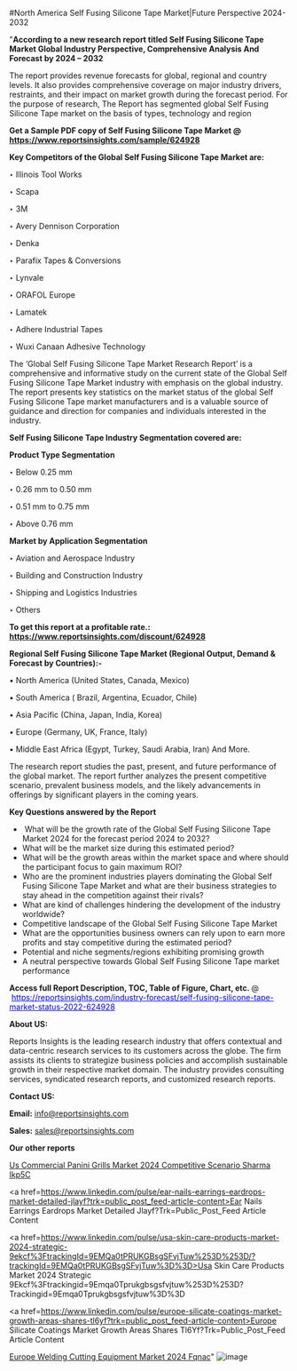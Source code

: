 #North America Self Fusing Silicone Tape Market|Future Perspective 2024-2032

"<strong>According to a new research report titled Self Fusing Silicone Tape Market Global Industry Perspective, Comprehensive Analysis And Forecast by 2024 – 2032</strong>

The report provides revenue forecasts for global, regional and country levels. It also provides comprehensive coverage on major industry drivers, restraints, and their impact on market growth during the forecast period. For the purpose of research, The Report has segmented global Self Fusing Silicone Tape market on the basis of types, technology and region

<strong>Get a Sample PDF copy of Self Fusing Silicone Tape Market </strong><strong>@<a href=https://www.reportsinsights.com/sample/624928 style=color:#0000ff;> https://www.reportsinsights.com/sample/624928</a></strong></font>

<strong>Key Competitors of the Global Self Fusing Silicone Tape Market are:</strong>

‣ Illinois Tool Works

‣ Scapa

‣ 3M

‣ Avery Dennison Corporation

‣ Denka

‣ Parafix Tapes & Conversions

‣ Lynvale

‣ ORAFOL Europe

‣ Lamatek

‣ Adhere Industrial Tapes

‣ Wuxi Canaan Adhesive Technology

The ‘Global Self Fusing Silicone Tape Market Research Report’ is a comprehensive and informative study on the current state of the Global Self Fusing Silicone Tape Market industry with emphasis on the global industry. The report presents key statistics on the market status of the global Self Fusing Silicone Tape market manufacturers and is a valuable source of guidance and direction for companies and individuals interested in the industry.

<strong>Self Fusing Silicone Tape Industry Segmentation covered are:</strong>

<strong>Product Type Segmentation</strong>

‣    Below 0.25 mm

‣ 0.26 mm to 0.50 mm

‣ 0.51 mm to 0.75 mm

‣ Above 0.76 mm

<strong>Market by Application Segmentation</strong>

‣   Aviation and Aerospace Industry

‣ Building and Construction Industry

‣ Shipping and Logistics Industries

‣ Others

<strong>To get this report at a profitable rate.: <a href=https://www.reportsinsights.com/discount/624928 style=color:#0000ff;>https://www.reportsinsights.com/discount/624928</a></strong></font>

<strong>Regional Self Fusing Silicone Tape Market (Regional Output, Demand &amp; Forecast by Countries):-</strong>

• North America (United States, Canada, Mexico)

• South America ( Brazil, Argentina, Ecuador, Chile)

• Asia Pacific (China, Japan, India, Korea)

• Europe (Germany, UK, France, Italy)

• Middle East Africa (Egypt, Turkey, Saudi Arabia, Iran) And More.

The research report studies the past, present, and future performance of the global market. The report further analyzes the present competitive scenario, prevalent business models, and the likely advancements in offerings by significant players in the coming years.

<strong>Key Questions answered by the Report</strong>
<ul>
  <li> What will be the growth rate of the Global Self Fusing Silicone Tape Market 2024 for the forecast period 2024 to 2032?</li>
  <li>What will be the market size during this estimated period?</li>
  <li>What will be the growth areas within the market space and where should the participant focus to gain maximum ROI?</li>
  <li>Who are the prominent industries players dominating the Global Self Fusing Silicone Tape Market and what are their business strategies to stay ahead in the competition against their rivals?</li>
  <li>What are kind of challenges hindering the development of the industry worldwide?</li>
  <li>Competitive landscape of the Global Self Fusing Silicone Tape Market</li>
  <li>What are the opportunities business owners can rely upon to earn more profits and stay competitive during the estimated period?</li>
  <li>Potential and niche segments/regions exhibiting promising growth</li>
  <li>A neutral perspective towards Global Self Fusing Silicone Tape market performance</li>
</ul>
<strong>Access full Report Description, TOC, Table of Figure, Chart, etc. </strong>@  <a href=https://reportsinsights.com/industry-forecast/self-fusing-silicone-tape-market-status-2022-624928 style=color:#0000ff;>https://reportsinsights.com/industry-forecast/self-fusing-silicone-tape-market-status-2022-624928</a></font>

<strong><strong>About US</strong>:</strong>

Reports Insights is the leading research industry that offers contextual and data-centric research services to its customers across the globe. The firm assists its clients to strategize business policies and accomplish sustainable growth in their respective market domain. The industry provides consulting services, syndicated research reports, and customized research reports.

<strong>Contact US:</strong>

<p class=""""><b>Email:</b> <a href=mailto:info@reportsinsights.com>info@reportsinsights.com</a></p>
<p class=""""><b>Sales:</b> <a href=mailto:sales@reportsinsights.com>sales@reportsinsights.com</a></p>

<strong>Our other reports</strong>

<a href=https://www.linkedin.com/pulse/us-commercial-panini-grills-market-2024-competitive-scenario-sharma-ikp5c/>Us Commercial Panini Grills Market 2024 Competitive Scenario Sharma Ikp5C</a>

<a href=https://www.linkedin.com/pulse/ear-nails-earrings-eardrops-market-detailed-jlayf?trk=public_post_feed-article-content>Ear Nails Earrings Eardrops Market Detailed Jlayf?Trk=Public_Post_Feed Article Content</a>

<a href=https://www.linkedin.com/pulse/usa-skin-care-products-market-2024-strategic-9ekcf%3FtrackingId=9EMQa0tPRUKGBsgSFvjTuw%253D%253D/?trackingId=9EMQa0tPRUKGBsgSFvjTuw%3D%3D>Usa Skin Care Products Market 2024 Strategic 9Ekcf%3Ftrackingid=9Emqa0Tprukgbsgsfvjtuw%253D%253D?Trackingid=9Emqa0Tprukgbsgsfvjtuw%3D%3D</a>

<a href=https://www.linkedin.com/pulse/europe-silicate-coatings-market-growth-areas-shares-tl6yf?trk=public_post_feed-article-content>Europe Silicate Coatings Market Growth Areas Shares Tl6Yf?Trk=Public_Post_Feed Article Content</a>

<a href=https://www.linkedin.com/pulse/europe-welding-cutting-equipment-market-2024-fqnac/>Europe Welding Cutting Equipment Market 2024 Fqnac</a>"
![image](https://github.com/aakesh123242/RIMarket/assets/158431203/6b488790-b371-4329-9306-869ae6c22243)
